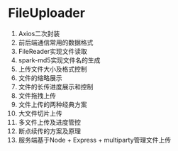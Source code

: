 # FileUploader
1. Axios二次封装
2. 前后端通信常用的数据格式
3. FileReader实现文件读取
4. spark-md5实现文件名的生成
5. 上传文件大小及格式控制
6. 文件的缩略展示
7. 文件的长传进度展示和控制
8. 文件拖拽上传
9. 文件上传的两种经典方案
10. 大文件切片上传
11. 多文件上传及进度管控
12. 断点续传的方案及原理
13. 服务端基于Node + Express + multiparty管理文件上传
